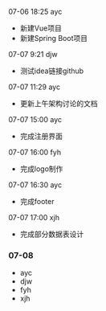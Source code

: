 07-06 18:25 ayc

- 新建Vue项目
- 新建Spring Boot项目

07-07 9:21 djw

- 测试idea链接github

07-07 11:29 ayc

- 更新上午架构讨论的文档

07-07 15:00 ayc

- 完成注册界面

07-07 16:00 fyh

- 完成logo制作

07-07 16:30 ayc

- 完成footer

07-07 17:00 xjh

- 完成部分数据表设计

### 07-08
- ayc
- djw
- fyh
- xjh
